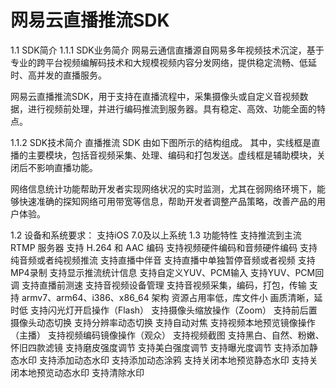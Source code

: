 # 网易云直播推流SDK


1.1 SDK简介
1.1.1 SDK业务简介
网易云通信直播源自网易多年视频技术沉淀，基于专业的跨平台视频编解码技术和大规模视频内容分发网络，提供稳定流畅、低延时、高并发的直播服务。

网易云直播推流SDK，用于支持在直播流程中，采集摄像头或自定义音视频数据，进行视频前处理，并进行编码推流到服务器。具有稳定、高效、功能全面的特点。



1.1.2 SDK技术简介
直播推流 SDK 由如下图所示的结构组成。 其中，实线框是直播的主要模块，包括音视频采集、处理、编码和打包发送。虚线框是辅助模块，关闭后不影响直播功能。



网络信息统计功能帮助开发者实现网络状况的实时监测，尤其在弱网络环境下，能够快速准确的探知网络可用带宽等信息，帮助开发者调整产品策略，改善产品的用户体验。

1.2 设备和系统要求：
支持iOS 7.0及以上系统
1.3 功能特性
支持推流到主流 RTMP 服务器
支持 H.264 和 AAC 编码
支持视频硬件编码和音频硬件编码
支持纯音频或者纯视频推流
支持直播中伴音
支持直播中单独暂停音频或者视频
支持MP4录制
支持显示推流统计信息
支持自定义YUV、PCM输入
支持YUV、PCM回调
支持直播前测速
支持音视频设备管理
支持音视频采集，编码，打包，传输
支持 armv7、arm64、i386、x86_64 架构
资源占用率低，库文件小
画质清晰，延时低
支持闪光灯开启操作（Flash）
支持摄像头缩放操作（Zoom）
支持前后置摄像头动态切换
支持分辨率动态切换
支持自动对焦
支持视频本地预览镜像操作（主播）
支持视频编码镜像操作（观众）
支持视频截图
支持黑白、自然、粉嫩、怀旧四款滤镜
支持磨皮强度调节
支持美白强度调节
支持曝光度调节
支持添加静态水印
支持添加动态水印
支持添加动态涂鸦
支持关闭本地预览静态水印
支持关闭本地预览动态水印
支持清除水印
